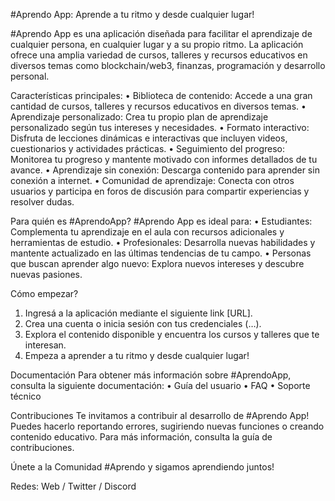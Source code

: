 #Aprendo App: Aprende a tu ritmo y desde cualquier lugar!

#Aprendo App es una aplicación diseñada para facilitar el aprendizaje de cualquier persona, en cualquier lugar y a su propio ritmo. La aplicación ofrece una amplia variedad de cursos, talleres y recursos educativos en diversos temas como blockchain/web3, finanzas, programación y desarrollo personal.

Características principales:
•	Biblioteca de contenido: Accede a una gran cantidad de cursos, talleres y recursos educativos en diversos temas.
•	Aprendizaje personalizado: Crea tu propio plan de aprendizaje personalizado según tus intereses y necesidades.
•	Formato interactivo: Disfruta de lecciones dinámicas e interactivas que incluyen videos, cuestionarios y actividades prácticas.
•	Seguimiento del progreso: Monitorea tu progreso y mantente motivado con informes detallados de tu avance.
•	Aprendizaje sin conexión: Descarga contenido para aprender sin conexión a internet.
•	Comunidad de aprendizaje: Conecta con otros usuarios y participa en foros de discusión para compartir experiencias y resolver dudas.

Para quién es #AprendoApp?
#Aprendo App es ideal para:
•	Estudiantes: Complementa tu aprendizaje en el aula con recursos adicionales y herramientas de estudio.
•	Profesionales: Desarrolla nuevas habilidades y mantente actualizado en las últimas tendencias de tu campo.
•	Personas que buscan aprender algo nuevo: Explora nuevos intereses y descubre nuevas pasiones.

Cómo empezar?
1.	Ingresá a la aplicación mediante el siguiente link [URL].
2.	Crea una cuenta o inicia sesión con tus credenciales (…).
3.	Explora el contenido disponible y encuentra los cursos y talleres que te interesan.
4.	Empeza a aprender a tu ritmo y desde cualquier lugar!

Documentación
Para obtener más información sobre #AprendoApp, consulta la siguiente documentación:
•	Guía del usuario
•	FAQ
•	Soporte técnico

Contribuciones
Te invitamos a contribuir al desarrollo de #Aprendo App! Puedes hacerlo reportando errores, sugiriendo nuevas funciones o creando contenido educativo. Para más información, consulta la guía de contribuciones.

Únete a la Comunidad #Aprendo y sigamos aprendiendo juntos! 

Redes: Web / Twitter / Discord
